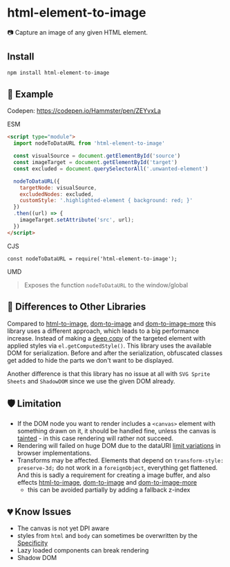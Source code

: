 # html-element-to-image
📷 Capture an image of any given HTML element.

## Install

```bash
npm install html-element-to-image
```

## 📖 Example

Codepen: https://codepen.io/Hammster/pen/ZEYvxLa

ESM
```html
<script type="module">
  import nodeToDataURL from 'html-element-to-image'

  const visualSource = document.getElementById('source')
  const imageTarget = document.getElementById('target')
  const excluded = document.querySelectorAll('.unwanted-element')

  nodeToDataURL({
    targetNode: visualSource,
    excludedNodes: excluded,
    customStyle: '.highlighted-element { background: red; }'
  })
  .then((url) => {
    imageTarget.setAttribute('src', url);
  })
</script>
```

CJS
```
const nodeToDataURL = require('html-element-to-image');
```

UMD
> Exposes the function `nodeToDataURL` to the window/global

## 🔬 Differences to Other Libraries

Compared to [html-to-image](https://github.com/bubkoo/html-to-image), [dom-to-image](https://github.com/tsayen/dom-to-image) and [dom-to-image-more](https://github.com/1904labs/dom-to-image-more) this library uses a different approach, which leads to a big performance increase. Instead of making a [deep copy](https://en.wikipedia.org/wiki/Object_copying#Deep_copy) of the targeted element with applied styles via `el.getComputedStyle()`. This library uses the available DOM for serialization. Before and after the serialization, obfuscated classes get added to hide the parts we don't want to be displayed.

Another difference is that this library has no issue at all with `SVG Sprite Sheets` and `ShadowDOM` since we use the given DOM already.

<!---
## ⏰ Little Benchmark

| Node count | html-element-to-image | html-to-image | html-element-to-image |
| -------- | :----- | :----- | :-----
| 1 Node   | 0001ms | 0001ms | 0001ms
| 10 Nodes | 0001ms | 0001ms | 0001ms
| 100 Node | 0001ms | 0001ms | 0001ms
-->

## 🛡️ Limitation

- If the DOM node you want to render includes a `<canvas>` element with something drawn on it, it should be handled fine, unless the canvas is [tainted](https://developer.mozilla.org/en-US/docs/Web/HTML/CORS_enabled_image) - in this case rendering will rather not succeed.
- Rendering will failed on huge DOM due to the dataURI [limit variations](https://stackoverflow.com/questions/695151/data-protocol-url-size-limitations/41755526#41755526) in browser implementations.
- Transforms may be affected. Elements that depend on `transform-style: preserve-3d;` do not work in a `foreignObject`, everything get flattened. And this is sadly a requirement for creating a image buffer, and also effects [html-to-image](https://github.com/bubkoo/html-to-image), [dom-to-image](https://github.com/tsayen/dom-to-image) and [dom-to-image-more](https://github.com/1904labs/dom-to-image-more)
  - this can be avoided partially by adding a fallback z-index

## 💔 Know Issues

- The canvas is not yet DPI aware
- styles from `html` and `body` can sometimes be overwritten by the [Specificity](https://developer.mozilla.org/en-US/docs/Web/CSS/Specificity)
- Lazy loaded components can break rendering
- Shadow DOM
